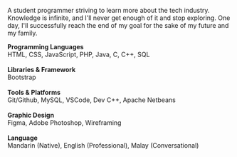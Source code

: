 A student programmer striving to learn more about the tech industry. Knowledge is infinite, and I'll never get enough of it and stop exploring. One day, I'll successfully reach the end of my goal for the sake of my future and my family. 

<b>Programming Languages</b><br>
HTML, CSS, JavaScript, PHP, Java, C, C++, SQL<br><br>
<b>Libraries & Framework</b><br>
Bootstrap<br><br>
<b>Tools & Platforms</b><br>
Git/Github, MySQL, VSCode, Dev C++, Apache Netbeans<br><br>
<b>Graphic Design</b><br>
Figma, Adobe Photoshop, Wireframing<br><br>
<b>Language</b><br>
Mandarin (Native), English (Professional), Malay (Conversational)



